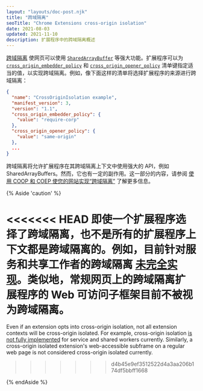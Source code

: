 ```yaml
---
layout: "layouts/doc-post.njk"
title: "跨域隔离"
seoTitle: "Chrome Extensions cross-origin isolation"
date: 2021-08-03
updated: 2021-11-10
description: 扩展程序中的跨域隔离概述
---
```


[跨域隔离][web-coi-guide] 使网页可以使用 [`SharedArrayBuffer`][mdn-sharedarraybuffer] 等强大功能。扩展程序可以为 [`cross_origin_embedder_policy`][doc-coep] 和 [`cross_origin_opener_policy`][doc-coop] 清单键指定适当的值，以实现跨域隔离。例如，像下面这样的清单将选择扩展程序的来源进行跨域隔离：

```json
{
  "name": "CrossOriginIsolation example",
  "manifest_version": 3,
  "version": "1.1",
  "cross_origin_embedder_policy": {
    "value": "require-corp"
  },
  "cross_origin_opener_policy": {
    "value": "same-origin"
  },
  ...
}
```

跨域隔离将允许扩展程序在其跨域隔离上下文中使用强大的 API，例如 SharedArrayBuffers。然而，它也有一定的副作用。这一部分的内容，请参阅 [使用 COOP 和 COEP 使您的网站实现“跨域隔离”](https://web.dev/coop-coep/) 了解更多信息。

{% Aside 'caution' %}

<<<<<<< HEAD
即使一个扩展程序选择了跨域隔离，也不是所有的扩展程序上下文都是跨域隔离的。例如，目前针对服务和共享工作者的跨域隔离 [未完全实现][crbug-issue]。类似地，常规网页上的跨域隔离扩展程序的 Web 可访问子框架目前不被视为跨域隔离。
=======
Even if an extension opts into cross-origin isolation, not all extension contexts will be
cross-origin isolated. For example, cross-origin isolation [is not fully implemented][crbug-issue]
for service and shared workers currently. Similarly, a cross-origin isolated extension's
web-accessible subframe on a regular web page is not considered cross-origin isolated currently.
>>>>>>> d4b45e9ef3512522d4a3aa206b174df5bbff1668

{% endAside %}

[crbug-issue]: https://bugs.chromium.org/p/chromium/issues/detail?id=1131404
[doc-coep]: /docs/extensions/mv3/manifest/cross_origin_embedder_policy
[doc-coop]: /docs/extensions/mv3/manifest/cross_origin_opener_policy
[mdn-sharedarraybuffer]: https://developer.mozilla.org/docs/Web/JavaScript/Reference/Global_Objects/SharedArrayBuffer
[web-coi-guide]: https://web.dev/cross-origin-isolation-guide/
